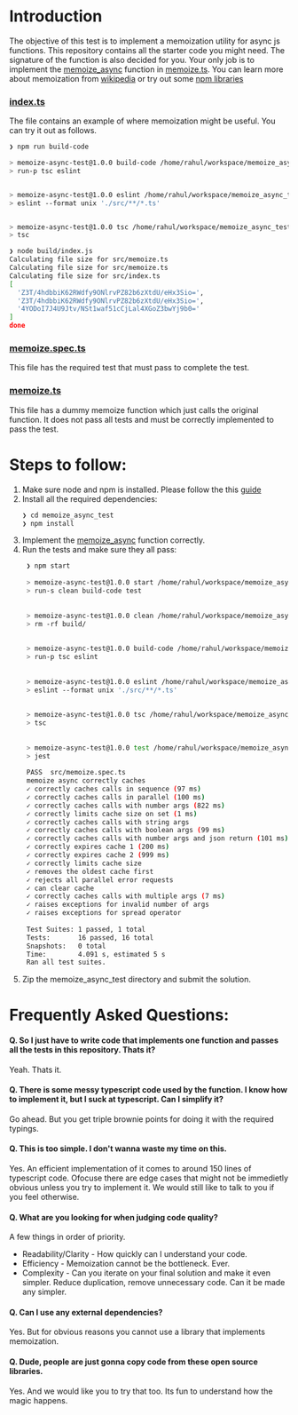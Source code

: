 # Introduction
The objective of this test is to implement a memoization utility for async js functions. This repository contains all the starter code you might need. The signature of the function is also decided for you. Your only job is to implement the [memoize_async](src/memoize.ts#L37) function in [memoize.ts](src/memoize.ts). You can learn more about memoization from [wikipedia](https://en.wikipedia.org/wiki/Memoization) or try out some [npm libraries](https://www.npmjs.com/package/memoizee)

### [index.ts](src/index.ts)
The file contains an example of where memoization might be useful. You can try it out as follows.
```bash
❯ npm run build-code 

> memoize-async-test@1.0.0 build-code /home/rahul/workspace/memoize_async_test
> run-p tsc eslint


> memoize-async-test@1.0.0 eslint /home/rahul/workspace/memoize_async_test
> eslint --format unix './src/**/*.ts'


> memoize-async-test@1.0.0 tsc /home/rahul/workspace/memoize_async_test
> tsc

❯ node build/index.js
Calculating file size for src/memoize.ts
Calculating file size for src/memoize.ts
Calculating file size for src/index.ts
[
  'Z3T/4hdbbiK62RWdfy9ONlrvPZ82b6zXtdU/eHx3Sio=',
  'Z3T/4hdbbiK62RWdfy9ONlrvPZ82b6zXtdU/eHx3Sio=',
  '4YODoI7J4U9Jtv/NSt1waf51cCjLal4XGoZ3bwYj9b0='
]
done
```
### [memoize.spec.ts](src/memoize.spec.ts)
This file has the required test that must pass to complete the test.

### [memoize.ts](src/memoize.ts)
This file has a dummy memoize function which just calls the original function. It does not pass all tests and must be correctly implemented to pass the test.

# Steps to follow:
1. Make sure node and npm is installed. Please follow the this [guide](https://nodejs.org/en/download/package-manager/)
2. Install all the required dependencies:
   ```bash
   ❯ cd memoize_async_test
   ❯ npm install
   ```
3. Implement the [memoize_async](src/memoize.ts#L37) function correctly.
4. Run the tests and make sure they all pass:
   ```bash
    ❯ npm start
    
    > memoize-async-test@1.0.0 start /home/rahul/workspace/memoize_async_test
    > run-s clean build-code test
    
    
    > memoize-async-test@1.0.0 clean /home/rahul/workspace/memoize_async_test
    > rm -rf build/
    
    
    > memoize-async-test@1.0.0 build-code /home/rahul/workspace/memoize_async_test
    > run-p tsc eslint
    
    
    > memoize-async-test@1.0.0 eslint /home/rahul/workspace/memoize_async_test
    > eslint --format unix './src/**/*.ts'
    
    
    > memoize-async-test@1.0.0 tsc /home/rahul/workspace/memoize_async_test
    > tsc
    
    
    > memoize-async-test@1.0.0 test /home/rahul/workspace/memoize_async_test
    > jest
    
    PASS  src/memoize.spec.ts
    memoize async correctly caches
    ✓ correctly caches calls in sequence (97 ms)
    ✓ correctly caches calls in parallel (100 ms)
    ✓ correctly caches calls with number args (822 ms)
    ✓ correctly limits cache size on set (1 ms)
    ✓ correctly caches calls with string args
    ✓ correctly caches calls with boolean args (99 ms)
    ✓ correctly caches calls with number args and json return (101 ms)
    ✓ correctly expires cache 1 (200 ms)
    ✓ correctly expires cache 2 (999 ms)
    ✓ correctly limits cache size
    ✓ removes the oldest cache first
    ✓ rejects all parallel error requests
    ✓ can clear cache
    ✓ correctly caches calls with multiple args (7 ms)
    ✓ raises exceptions for invalid number of args
    ✓ raises exceptions for spread operator
    
    Test Suites: 1 passed, 1 total
    Tests:       16 passed, 16 total
    Snapshots:   0 total
    Time:        4.091 s, estimated 5 s
    Ran all test suites.
   ```
5. Zip the memoize_async_test directory and submit the solution.

# Frequently Asked Questions:
#### Q. So I just have to write code that implements one function and passes all the tests in this repository. Thats it?
Yeah. Thats it.

#### Q. There is some messy typescript code used by the function. I know how to implement it, but I suck at typescript. Can I simplify it?
Go ahead. But you get triple brownie points for doing it with the required typings.

#### Q. This is too simple. I don't wanna waste my time on this.
Yes. An efficient implementation of it comes to around 150 lines of typescript code. Ofocuse there are edge cases that might not be immedietly obvious unless you try to implement it. We would still like to talk to you if you feel otherwise.

#### Q. What are you looking for when judging code quality?
A few things in order of priority.
 * Readability/Clarity - How quickly can I understand your code.
 * Efficiency - Memoization cannot be the bottleneck. Ever.
 * Complexity - Can you iterate on your final solution and make it even simpler. Reduce duplication, remove unnecessary code. Can it be made any simpler.

#### Q. Can I use any external dependencies?
Yes. But for obvious reasons you cannot use a library that implements memoization.

#### Q. Dude, people are just gonna copy code from these open source libraries.
Yes. And we would like you to try that too. Its fun to understand how the magic happens.
